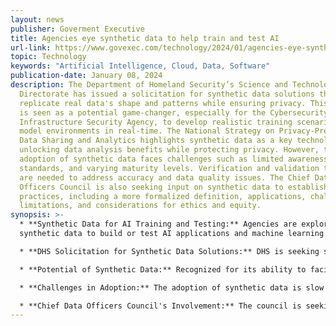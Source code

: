 ```yaml
---
layout: news
publisher: Goverment Executive
title: Agencies eye synthetic data to help train and test AI
url-link: https://www.govexec.com/technology/2024/01/agencies-eye-synthetic-data-help-train-and-test-ai/393150/
topic: Technology
keywords: "Artificial Intelligence, Cloud, Data, Software"
publication-date: January 08, 2024
description: The Department of Homeland Security’s Science and Technology
  Directorate has issued a solicitation for synthetic data solutions that can
  replicate real data's shape and patterns while ensuring privacy. This approach
  is seen as a potential game-changer, especially for the Cybersecurity and
  Infrastructure Security Agency, to develop realistic training scenarios and
  model environments in real-time. The National Strategy on Privacy-Preserving
  Data Sharing and Analytics highlights synthetic data as a key technology for
  unlocking data analysis benefits while protecting privacy. However, the
  adoption of synthetic data faces challenges such as limited awareness, lack of
  standards, and varying maturity levels. Verification and validation techniques
  are needed to address accuracy and data quality issues. The Chief Data
  Officers Council is also seeking input on synthetic data to establish best
  practices, including a more formalized definition, applications, challenges,
  limitations, and considerations for ethics and equity.
synopsis: >-
  * **Synthetic Data for AI Training and Testing:** Agencies are exploring
  synthetic data to build or test AI applications and machine learning models.

  * **DHS Solicitation for Synthetic Data Solutions:** DHS is seeking solutions to generate synthetic data that mirrors real data while protecting privacy, crucial for training machine learning models where real-world data is unavailable or poses risks.

  * **Potential of Synthetic Data:** Recognized for its ability to facilitate realistic training scenarios and model environments, synthetic data is seen as a significant asset for agencies like CISA.

  * **Challenges in Adoption:** The adoption of synthetic data is slow due to limited awareness, lack of standards, and varying maturity levels. There's a need for research on verification and validation techniques to ensure data accuracy and quality.

  * **Chief Data Officers Council's Involvement:** The council is seeking input to establish best practices for synthetic data generation, including its definition, applications, challenges, limitations, and ethical considerations.
---
```

